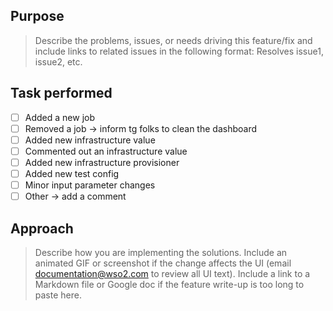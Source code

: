 ## Purpose
> Describe the problems, issues, or needs driving this feature/fix and include links to related issues in the following format: Resolves issue1, issue2, etc.

## Task performed
- [ ] Added a new job
- [ ] Removed a job -> inform tg folks to clean the dashboard
- [ ] Added new infrastructure value
- [ ] Commented out an infrastructure value
- [ ] Added new infrastructure provisioner
- [ ] Added new test config
- [ ] Minor input parameter changes
- [ ] Other -> add a comment

## Approach
> Describe how you are implementing the solutions. Include an animated GIF or screenshot if the change affects the UI (email documentation@wso2.com to review all UI text). Include a link to a Markdown file or Google doc if the feature write-up is too long to paste here.
